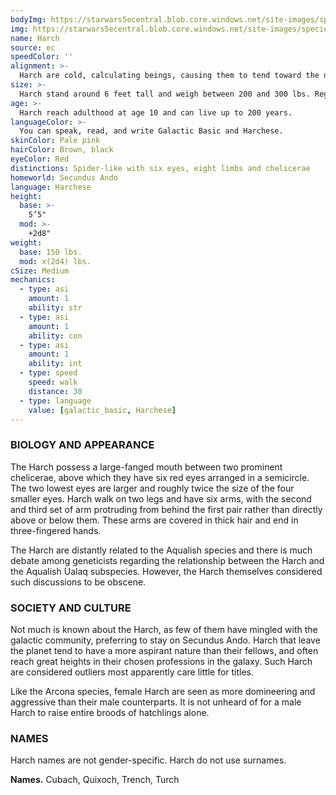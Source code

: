 ```yaml
---
bodyImg: https://starwars5ecentral.blob.core.windows.net/site-images/species/species_harch.png
img: https://starwars5ecentral.blob.core.windows.net/site-images/species/species_harch.png
name: Harch
source: ec
speedColor: ''
alignment: >-
  Harch are cold, calculating beings, causing them to tend toward the dark side, though there are exceptions.
size: >-
  Harch stand around 6 feet tall and weigh between 200 and 300 lbs. Regardless of your position in that range, your size is Medium.
age: >-
  Harch reach adulthood at age 10 and can live up to 200 years.
languageColor: >-
  You can speak, read, and write Galactic Basic and Harchese. 
skinColor: Pale pink
hairColor: Brown, black
eyeColor: Red
distinctions: Spider-like with six eyes, eight limbs and chelicerae
homeworld: Secundus Ando
language: Harchese
height:
  base: >-
    5’5"
  mod: >-
    +2d8"
weight:
  base: 150 lbs.
  mod: x(2d4) lbs.
cSize: Medium
mechanics:
  - type: asi
    amount: 1
    ability: str
  - type: asi
    amount: 1
    ability: con
  - type: asi
    amount: 1
    ability: int
  - type: speed
    speed: walk
    distance: 30
  - type: language
    value: [galactic_basic, Harchese]
---
```

### BIOLOGY AND APPEARANCE
The Harch possess a large-fanged mouth between two prominent chelicerae, above which they have six red eyes arranged in a semicircle. The two lowest eyes are larger and roughly twice the size of the four smaller eyes. Harch walk on two legs and have six arms, with the second and third set of arm protruding from behind the first pair rather than directly above or below them. These arms are covered in thick hair and end in three-fingered hands.

The Harch are distantly related to the Aqualish species and there is much debate among geneticists regarding the relationship between the Harch and the Aqualish Ualaq subspecies. However, the Harch themselves considered such discussions to be obscene.

### SOCIETY AND CULTURE
Not much is known about the Harch, as few of them have mingled with the galactic community, preferring to stay on Secundus Ando. Harch that leave the planet tend to have a more aspirant nature than their fellows, and often reach great heights in their chosen professions in the galaxy. Such Harch are considered outliers most apparently care little for titles.

Like the Arcona species, female Harch are seen as more domineering and aggressive than their male counterparts. It is not unheard of for a male Harch to raise entire broods of hatchlings alone.

### NAMES
Harch names are not gender-specific. Harch do not use surnames.

__Names.__ Cubach, Quixoch, Trench, Turch



    